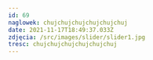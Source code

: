 ```yaml
---
id: 69
naglowek: chujchujchujchujchujchuj
date: 2021-11-17T18:49:37.033Z
zdjęcia: /src/images/slider/slider1.jpg
tresc: chujchujchujchujchujchuj
---
```

